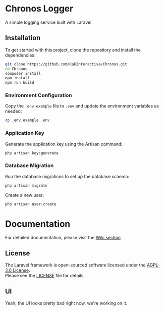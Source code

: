 # Chronos Logger
A simple logging service built with Laravel.

## Installation
To get started with this project, clone the repository and install the dependencies:

```bash
git clone https://github.com/RakInteractive/Chronos.git
cd Chronos
composer install
npm install
npm run build
```

### Environment Configuration
Copy the `.env.example` file to `.env` and update the environment variables as needed:
```bash
cp .env.example .env
```

### Application Key
Generate the application key using the Artisan command:
```bash
php artisan key:generate
```

### Database Migration
Run the database migrations to set up the database schema:
```bash
php artisan migrate
```

Create a new user:
```bash
php artisan user:create
```

# Documentation
For detailed documentation, please visit the [Wiki section](https://github.com/RakInteractive/Chronos/wiki)

## License

The Laravel framework is open-sourced software licensed under the [AGPL-3.0 License](https://www.gnu.org/licenses/agpl-3.0.txt).  
Please see the [LICENSE](LICENSE) file for details.

## UI
Yeah, the UI looks pretty bad right now, we're working on it.

